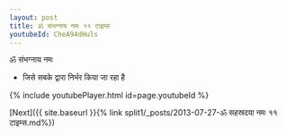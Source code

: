 ```yaml
---
layout: post
title: ॐ संभग्नाय नमः ११ टाइम्स
youtubeId: CheA94dHuls
---
```

 
 
 ॐ संभग्नाय नमः  
 
 -  जिसे सबके द्वारा निर्भर किया जा रहा है 
 
  
 
  
 
 
 
 
 
 


{% include youtubePlayer.html id=page.youtubeId %}
 
[Next]({{ site.baseurl }}{% link  split1/_posts/2013-07-27-ॐ सहस्रदया नमः ११ टाइम्स.md%})
 
